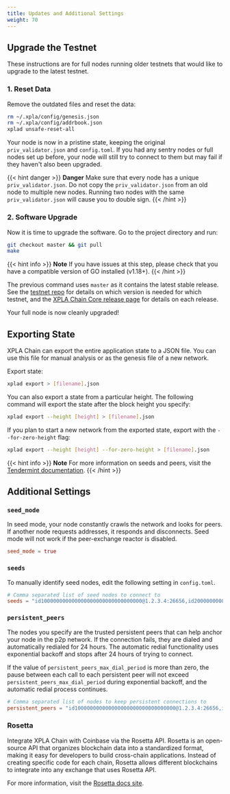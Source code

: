 ```yaml
---
title: Updates and Additional Settings
weight: 70
---
```


## Upgrade the Testnet

These instructions are for full nodes running older testnets that would like to upgrade to the latest testnet.

### 1. Reset Data

Remove the outdated files and reset the data:

```bash
rm ~/.xpla/config/genesis.json
rm ~/.xpla/config/addrbook.json
xplad unsafe-reset-all
```

Your node is now in a pristine state, keeping the original `priv_validator.json` and `config.toml`. If you had any sentry nodes or full nodes set up before, your node will still try to connect to them but may fail if they haven't also been upgraded.

{{< hint danger >}}
**Danger**
Make sure that every node has a unique `priv_validator.json`. Do not copy the `priv_validator.json` from an old node to multiple new nodes. Running two nodes with the same `priv_validator.json` will cause you to double sign.
{{< /hint >}}

### 2. Software Upgrade

Now it is time to upgrade the software. Go to the project directory and run:

```bash
git checkout master && git pull
make
```

{{< hint info >}}
**Note**
If you have issues at this step, please check that you have a compatible version of GO installed (v1.18+).
{{< /hint >}}

The previous command uses `master` as it contains the latest stable release. See the [testnet repo](https://github.com/xpladev/testnets) for details on which version is needed for which testnet, and the [XPLA Chain Core release page](https://github.com/xpladev/xpla/releases) for details on each release.

Your full node is now cleanly upgraded!

## Exporting State

XPLA Chain can export the entire application state to a JSON file. You can use this file for manual analysis or as the genesis file of a new network.

Export state:

```bash
xplad export > [filename].json
```

You can also export a state from a particular height. The following command will export the state after the block height you specify:

```bash
xplad export --height [height] > [filename].json
```

If you plan to start a new network from the exported state, export with the `--for-zero-height` flag:

```bash
xplad export --height [height] --for-zero-height > [filename].json
```

{{< hint info >}}
**Note**
For more information on seeds and peers, visit the [Tendermint documentation](https://github.com/tendermint/tendermint/blob/master/docs/tendermint-core/using-tendermint.md#peers).
{{< /hint >}}

## Additional Settings

### `seed_mode`

In seed mode, your node constantly crawls the network and looks for peers. If another node requests addresses, it responds and disconnects. Seed mode will not work if the peer-exchange reactor is disabled.

```toml
seed_mode = true
```

### `seeds`

To manually identify seed nodes, edit the following setting in `config.toml`.

```toml
# Comma separated list of seed nodes to connect to
seeds = "id100000000000000000000000000000000@1.2.3.4:26656,id200000000000000000000000000000000@2.3.4.5:4444"
```

### `persistent_peers`

The nodes you specify are the trusted persistent peers that can help anchor your node in the p2p network. If the connection fails, they are dialed and automatically redialed for 24 hours. The automatic redial functionality uses exponential backoff and stops after 24 hours of trying to connect.

If the value of `persistent_peers_max_dial_period` is more than zero, the pause between each call to each persistent peer will not exceed `persistent_peers_max_dial_period` during exponential backoff, and the automatic redial process continues.

```toml
# Comma separated list of nodes to keep persistent connections to
persistent_peers = "id100000000000000000000000000000000@1.2.3.4:26656,id200000000000000000000000000000000@2.3.4.5:26656"
```

### Rosetta

Integrate XPLA Chain with Coinbase via the Rosetta API. Rosetta is an open-source API that organizes blockchain data into a standardized format, making it easy for developers to build cross-chain applications. Instead of creating specific code for each chain, Rosetta allows different blockchains to integrate into any exchange that uses Rosetta API.

For more information, visit the [Rosetta docs site](https://www.rosetta-api.org/docs/welcome.html).
